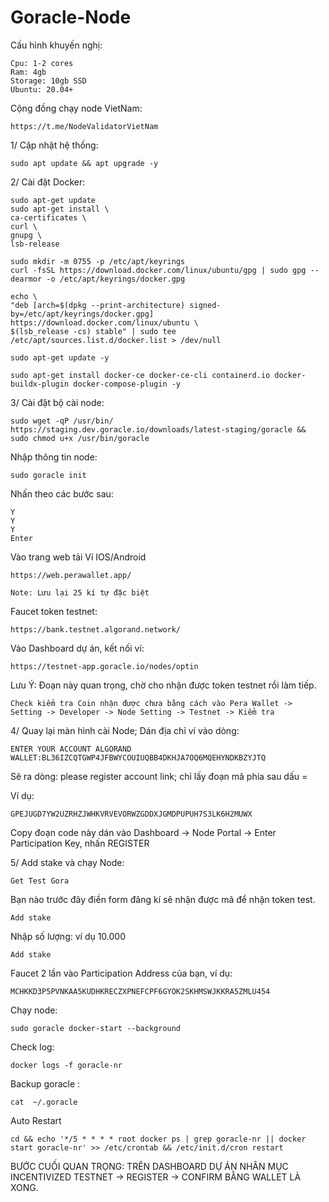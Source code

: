 # Goracle-Node

Cấu hình khuyến nghị:
    
    Cpu: 1-2 cores
    Ram: 4gb
    Storage: 10gb SSD
    Ubuntu: 20.04+

Cộng đồng chạy node VietNam:

    https://t.me/NodeValidatorVietNam
    
1/ Cập nhật hệ thống:

    sudo apt update && apt upgrade -y
    
2/ Cài đặt Docker:

    sudo apt-get update
    sudo apt-get install \
    ca-certificates \
    curl \
    gnupg \
    lsb-release
    
    sudo mkdir -m 0755 -p /etc/apt/keyrings
    curl -fsSL https://download.docker.com/linux/ubuntu/gpg | sudo gpg --dearmor -o /etc/apt/keyrings/docker.gpg

    echo \
    "deb [arch=$(dpkg --print-architecture) signed-by=/etc/apt/keyrings/docker.gpg] https://download.docker.com/linux/ubuntu \
    $(lsb_release -cs) stable" | sudo tee /etc/apt/sources.list.d/docker.list > /dev/null
  
    sudo apt-get update -y
    
    sudo apt-get install docker-ce docker-ce-cli containerd.io docker-buildx-plugin docker-compose-plugin -y
    
3/ Cài đặt bộ cài node:

    sudo wget -qP /usr/bin/ https://staging.dev.goracle.io/downloads/latest-staging/goracle && sudo chmod u+x /usr/bin/goracle
    
Nhập thông tin node:

    sudo goracle init
    
Nhấn theo các bước sau:

    Y
    Y
    Y
    Enter
    
Vào trang web tải Ví IOS/Android

    https://web.perawallet.app/
    
    Note: Lưu lại 25 kí tự đặc biệt

Faucet token testnet:

    https://bank.testnet.algorand.network/

Vào Dashboard dự án, kết nối ví:

    https://testnet-app.goracle.io/nodes/optin
    
Lưu Ý: Đoạn này quan trọng, chờ cho nhận được token testnet rồi làm tiếp.

    Check kiểm tra Coin nhận được chưa bằng cách vào Pera Wallet -> Setting -> Developer -> Node Setting -> Testnet -> Kiểm tra 

4/ Quay lại màn hình cài Node; Dán địa chỉ ví vào dòng: 

    ENTER YOUR ACCOUNT ALGORAND WALLET:BL36IZCQTGWP4JFBWYCOUIUQBB4DKHJA7OQ6MQEHYNDKBZYJTQ
    
Sẽ ra dòng: please register account link; chỉ lấy đoạn mã phía sau dấu =

Ví dụ:
  
    GPEJUGD7YW2UZRHZJWHKVRVEVORWZGDDXJGMDPUPUH7S3LK6H2MUWX

Copy đoạn code này dán vào Dashboard -> Node Portal -> Enter Participation Key, nhấn REGISTER

5/ Add stake và chạy Node:

    Get Test Gora
    
Bạn nào trước đây điền form đăng kí sẽ nhận được mã để nhận token test.

    Add stake
    
Nhập số lượng: ví dụ 10.000
    
    Add stake

Faucet 2 lần vào Participation Address của bạn, ví dụ:

    MCHKKD3P5PVNKAA5KUDHKRECZXPNEFCPF6GYOK2SKHMSWJKKRA5ZMLU454

Chạy node:

    sudo goracle docker-start --background
    
Check log:

    docker logs -f goracle-nr

Backup goracle :    

    cat  ~/.goracle
    
Auto Restart

    cd && echo '*/5 * * * * root docker ps | grep goracle-nr || docker start goracle-nr' >> /etc/crontab && /etc/init.d/cron restart
BƯỚC CUỐI QUAN TRỌNG: TRÊN DASHBOARD DỰ ÁN NHÂN MỤC INCENTIVIZED TESTNET -> REGISTER -> CONFIRM BẰNG WALLET LÀ XONG.
